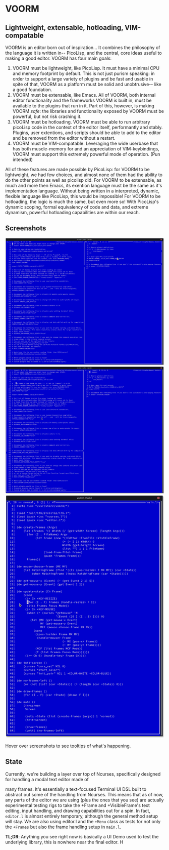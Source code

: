 # VOORM
## Lightweight, extensable, hotloading, VIM-compatable

VOORM is an editor born out of inspiration... It combines the philosophy of the language it is
written in-- PicoLisp, and the central, core ideas useful to making a good editor.
VOORM has four main goals:

1. VOORM must be lightweight, like PicoLisp. It must have a minimal CPU and memory footprint
   by default. This is not just purism speaking: in order to support a large variety of plugins
   and be fast and usable in spite of that, VOORM as a platform must be solid and unobtrusive--
  like a good foundation.
2. VOORM must be extensable, like Emacs. All of VOORM, both internal editor functionality and 
   the frameworks VOORM is built in, must be available to the plugins that run in it. Part of 
   this, however, is making VOORM *safe*: the libraries and functionality exposed by VOORM must
   be powerful, but not risk crashing it.
3. VOORM must be hotloading. VOORM must be able to run arbitrary picoLisp code in the context of
   the editor itself, performantly and stably. Plugins, user extentions, and scripts should be
   able to add to the editor and be removed from the editor without a restart.
4. VOORM must be VIM-compatable. Leveraging the wide userbase that has both muscle-memory for
   and an appreciation of VIM-keybindings, VOORM must support this extremely powerful mode of
   operation. (Pun intended)

All of these features are made possible by PicoLisp: for VOORM to be lightweight, we had few
choices, and almost none of them had the ability to do the other points as well as picolisp did.
For VOORM to be extensable, as much and more then Emacs, its exention language must be the same
as it's implementation language. Without being written in a interpreted, dynamic, flexible
language like PicoLisp, this would be impossible!
For VOORM to be hotloading, the logic is much the same, but even more so! With PicoLisp's
dynamic scoping, formal equivalency of code and data, and extreme dynamism, powerful hotloading
capabilities are within our reach.


## Screenshots

![Two windows, just having used the mouse](/screenshots/VOORM1.png?raw=true "Two windows, just having used the mouse")
![Two windows, editing other window](/screenshots/VOORM2.png?raw=true "Two windows, editing other window")
![One window, editing own source](/screenshots/VOORM3.png?raw=true "One window, editing own souce")

Hover over screenshots to see tooltips of what's happening.

## State

Currently, we're building a layer over top of Ncurses, specifically designed for handling a modal text editor made of

many frames. It's essentially a text-focused Terminal UI DSL built to abstract out some of the handling from Ncurses. This
means that as of now, any parts of the editor we are using (plus the ones that you see) are actually experimental testing
rigs to take the +Frame and +VisibleFrame's text editing, input handling, and drawing capabilities out for a spin. In fact,
`editor.l` is almost entirely temporary, although the general method setup will stay. We are also using editor.l and the `+Menu`
class as tests for not only the `+Frames` but also the frame handling setup in `main.l`.

**TL;DR**: Anything you see right now is basically a UI Demo used to test the underlying library, this is nowhere near the final editor.
H

